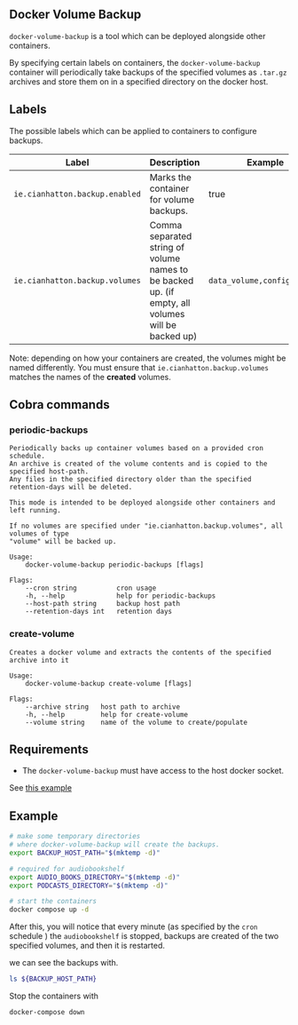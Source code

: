## Docker Volume Backup

`docker-volume-backup` is a tool which can be deployed alongside other containers.

By specifying certain labels on containers, the `docker-volume-backup` container
will periodically take backups of the specified volumes as `.tar.gz` archives and
store them on in a specified directory on the docker host.


## Labels

The possible labels which can be applied to containers to configure backups.

| Label                          | Description                                                                                       | Example                    |
|--------------------------------|---------------------------------------------------------------------------------------------------|----------------------------|
| `ie.cianhatton.backup.enabled` | Marks the container for volume backups.                                                           | true                       |
| `ie.cianhatton.backup.volumes` | Comma separated string of volume names to be backed up. (if empty, all volumes will be backed up) | `data_volume,config_volume` |

Note: depending on how your containers are created, the volumes might be named differently. You must ensure that `ie.cianhatton.backup.volumes`
matches the names of the **created** volumes.

## Cobra commands

### periodic-backups

```
Periodically backs up container volumes based on a provided cron schedule.
An archive is created of the volume contents and is copied to the specified host-path.
Any files in the specified directory older than the specified retention-days will be deleted.

This mode is intended to be deployed alongside other containers and left running.

If no volumes are specified under "ie.cianhatton.backup.volumes", all volumes of type
"volume" will be backed up.

Usage:
    docker-volume-backup periodic-backups [flags]

Flags:
    --cron string          cron usage
    -h, --help             help for periodic-backups
    --host-path string     backup host path
    --retention-days int   retention days
```

### create-volume

```
Creates a docker volume and extracts the contents of the specified archive into it

Usage:
    docker-volume-backup create-volume [flags]

Flags:
    --archive string   host path to archive
    -h, --help         help for create-volume
    --volume string    name of the volume to create/populate
```

## Requirements

* The `docker-volume-backup` must have access to the host docker socket.

See [this example](./docker-compose.yml)


## Example


```bash
# make some temporary directories
# where docker-volume-backup will create the backups.
export BACKUP_HOST_PATH="$(mktemp -d)"

# required for audiobookshelf
export AUDIO_BOOKS_DIRECTORY="$(mktemp -d)"
export PODCASTS_DIRECTORY="$(mktemp -d)"

# start the containers
docker compose up -d 
```

After this, you will notice that every minute (as specified by the `cron` schedule ) the `audiobookshelf` is stopped, backups are created of the two specified
volumes, and then it is restarted.

we can see the backups with.

```bash
ls ${BACKUP_HOST_PATH}
```

Stop the containers with
```bash
docker-compose down
```